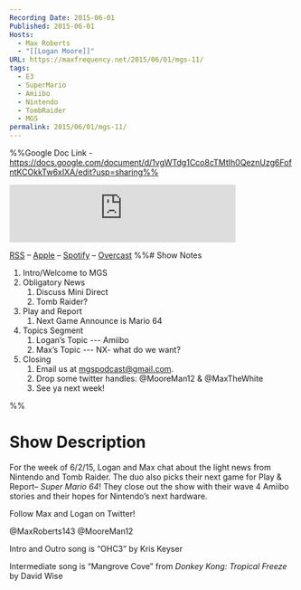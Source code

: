 ```yaml
---
Recording Date: 2015-06-01
Published: 2015-06-01
Hosts:
  - Max Roberts
  - "[[Logan Moore]]"
URL: https://maxfrequency.net/2015/06/01/mgs-11/
tags:
  - E3
  - SuperMario
  - Amiibo
  - Nintendo
  - TombRaider
  - MGS
permalink: 2015/06/01/mgs-11/
---
```

%%Google Doc Link - https://docs.google.com/document/d/1vgWTdg1Cco8cTMtIh0QeznUzg6FofntKCOkkTw6xIXA/edit?usp=sharing%%

<iframe src="https://podcasters.spotify.com/pod/show/millennialgamingspeak/embed/episodes/Episode-11-Filler-Show-Until-E3-2015-e1adhuu/a-a6ts47s" height="102px" width="400px" frameborder="0" scrolling="no"></iframe>

[RSS](https://anchor.fm/s/74aa3858/podcast/rss) – [Apple](https://podcasts.apple.com/us/podcast/episode-3-gdc-wrap-up/id1000915981?i=1000542222515) – [Spotify](https://open.spotify.com/episode/7wePXT4Bt22LWifVLx3n8y) – [Overcast](https://overcast.fm/+EtIgeWxEU)
%%# Show Notes


1. Intro/Welcome to MGS
2. Obligatory News
	1. Discuss Mini Direct
	2. Tomb Raider?
3. Play and Report
	1. Next Game Announce is Mario 64
4. Topics Segment
	1. Logan’s Topic --- Amiibo
	2. Max’s Topic --- NX- what do we want?
5. Closing
	1. Email us at mgspodcast@gmail.com. 
	2. Drop some twitter handles: @MooreMan12 & @MaxTheWhite
	3. See ya next week!

%%
# Show Description

For the week of 6/2/15, Logan and Max chat about the light news from Nintendo and Tomb Raider. The duo also picks their next game for Play & Report– *Super Mario 64*! They close out the show with their wave 4 Amiibo stories and their hopes for Nintendo’s next hardware.

Follow Max and Logan on Twitter!

@MaxRoberts143
@MooreMan12

Intro and Outro song is “OHC3” by Kris Keyser

Intermediate song is “Mangrove Cove” from *Donkey Kong: Tropical Freeze* by David Wise